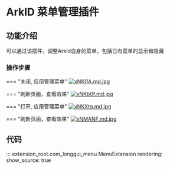 # ArkID 菜单管理插件

## 功能介绍

可以通过该插件，调整ArkId自身的菜单，包括已有菜单的显示和隐藏


### 操作步骤

=== "关闭, 应用管理菜单"
    [![xNKI1A.md.jpg](https://s1.ax1x.com/2022/10/11/xNKI1A.md.jpg)](https://imgse.com/i/xNKI1A)

=== "刷新页面，查看效果"
    [![xNKb0f.md.jpg](https://s1.ax1x.com/2022/10/11/xNKb0f.md.jpg)](https://imgse.com/i/xNKb0f)

=== "打开, 应用管理菜单"
    [![xNKXtg.md.jpg](https://s1.ax1x.com/2022/10/11/xNKXtg.md.jpg)](https://imgse.com/i/xNKXtg)

=== "刷新页面，查看效果"
    [![xNMANF.md.jpg](https://s1.ax1x.com/2022/10/11/xNMANF.md.jpg)](https://imgse.com/i/xNMANF)

## 代码

::: extension_root.com_longgui_menu.MenuExtension
    rendering:
        show_source: true
